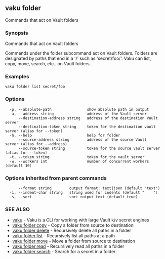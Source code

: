 ## vaku folder

Commands that act on Vault folders

### Synopsis

Commands that act on Vault folders

Commands under the folder subcommand act on Vault folders. Folders
are designated by paths that end in a '/' such as 'secret/foo/'. Vaku
can list, copy, move, search, etc.. on Vault folders.

### Examples

```
vaku folder list secret/foo
```

### Options

```
  -p, --absolute-path                show absolute path in output
  -a, --address string               address of the Vault server
      --destination-address string   address of the destination Vault server
      --destination-token string     token for the destination vault server (alias for --token)
  -h, --help                         help for folder
      --source-address string        address of the source Vault server (alias for --address)
      --source-token string          token for the source vault server (alias for --token)
  -t, --token string                 token for the vault server
  -w, --workers int                  number of concurrent workers (default 10)
```

### Options inherited from parent commands

```
      --format string        output format: text|json (default "text")
  -i, --indent-char string   string used for indents (default "    ")
  -s, --sort                 sort output text (default true)
```

### SEE ALSO

* [vaku](vaku.md)	 - Vaku is a CLI for working with large Vault k/v secret engines
* [vaku folder copy](vaku_folder_copy.md)	 - Copy a folder from source to destination
* [vaku folder delete](vaku_folder_delete.md)	 - Recursively delete all paths in a folder
* [vaku folder list](vaku_folder_list.md)	 - Recursively list all paths at a path
* [vaku folder move](vaku_folder_move.md)	 - Move a folder from source to destination
* [vaku folder read](vaku_folder_read.md)	 - Recursively read all paths in a folder
* [vaku folder search](vaku_folder_search.md)	 - Search for a secret in a folder

